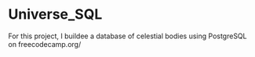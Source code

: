 # Universe_SQL
For this project, I buildee a database of celestial bodies using PostgreSQL on freecodecamp.org/
